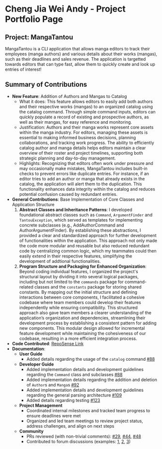 # Cheng Jia Wei Andy - Project Portfolio Page
## Project: MangaTantou
MangaTantou is a CLI application that allows manga editors to track their employees (manga authors) 
and various details about their works (mangas), such as their deadlines and sales revenue. The application
is targetted towards editors that can type fast, allow them to quickly create and look up entries of interest!

## Summary of Contributions
- **New Feature**: Addition of Authors and Mangas to Catalog
  - What it does: This feature allows editors to easily add both authors and their respective works (mangas) to an 
  organized catalog using the catalog command. Through simple command inputs, editors can quickly populate a record 
  of existing and prospective authors, as well as their mangas, for easy reference and monitoring.
  - Justification: Authors and their manga works represent core assets within the manga industry. For editors, 
  managing these assets is essential to making informed business decisions, planning collaborations, and tracking 
  work progress. The ability to efficiently catalog author and manga details helps editors maintain a clear overview 
  of their roster and project timelines, supporting both strategic planning and day-to-day management.
  - Highlights: Recognizing that editors often work under pressure and may occasionally make mistakes, MangaTantou 
  includes built-in checks to prevent errors like duplicate entries. For instance, if an editor tries to add an 
  author or manga that already exists in the catalog, the application will alert them to the duplication. This 
  functionality enhances data integrity within the catalog and reduces potential confusion caused by redundant entries.
- **General Contributions**: Base Implementation of Core Classes and Application Structure
  1. **Abstract Classes and Inheritance Patterns**: I developed foundational abstract classes such as `Command`, 
  `ArgumentFinder` and `TantouException`, which served as templates for implementing concrete subclasses 
  (e.g., AddAuthorCommand and AuthorArgumentFinder). By establishing these abstractions, I provided a clear and 
  standardized approach for further development of functionalities within the application. This approach not only made the 
  code more modular and reusable but also reduced redundant code by centralizing common logic, which my teammates 
  could then easily extend in their respective features, simplifying the development of addtional functionalities.
  2. **Program Structure and Packaging for Enhanced Organization**: Beyond coding individual features, I organized the
  project's structural layout by dividing it into several logical packages, including but not limited to the `commands` package for 
  command-related classes and the `constants` package for storing shared constants. By mapping out the initial structure and defining 
  interactions between core components, I facilitated a cohesive codebase where team members could develop their features independently 
  while ensuring compatibility. This structured approach also gave team members a clearer understanding of the application’s organization and dependencies, 
  streamlining their development process by establishing a consistent pattern for adding new components. This modular design allowed for incremental feature 
  development while maintaining the cohesiveness of our codebase, resulting in a more efficient integration process.
- **Code Contributed**: [RepoSense Link](https://nus-cs2113-ay2425s1.github.io/tp-dashboard/?search=andy&sort=groupTitle&sortWithin=title&timeframe=commit&mergegroup=&groupSelect=groupByRepos&breakdown=true&checkedFileTypes=docs~functional-code~test-code~other&since=2024-09-20&tabOpen=true&tabType=authorship&tabAuthor=averageandyyy&tabRepo=AY2425S1-CS2113-T10-3%2Ftp%5Bmaster%5D&authorshipIsMergeGroup=false&authorshipFileTypes=docs~functional-code~test-code~other&authorshipIsBinaryFileTypeChecked=false&authorshipIsIgnoredFilesChecked=false)
- **Documentation**:
  - **User Guide**
    - Added details regarding the usage of the `catalog` command [#88](https://github.com/AY2425S1-CS2113-T10-3/tp/pull/88/)
  - **Developer Guide**
    - Added implementation details and development guidelines regarding the `Command` class and subclasses [#88](https://github.com/AY2425S1-CS2113-T10-3/tp/pull/88/)
    - Added implementation details regarding the addition and deletion of `Author`s and `Manga`s [#92](https://github.com/AY2425S1-CS2113-T10-3/tp/pull/92)
    - Added implementation details and development guidelines regarding the general parsing architecture [#109](https://github.com/AY2425S1-CS2113-T10-3/tp/pull/109)
    - Added details regarding testing [#123](https://github.com/AY2425S1-CS2113-T10-3/tp/pull/123)
  - **Project Management**
    - Coordinated internal milestones and tracked team progress to ensure deadlines were met
    - Organized and led team meetings to review project status, address challenges, and align on next steps
  - **Community**
    - PRs reviewed (with non-trivial comments): [#29](https://github.com/AY2425S1-CS2113-T10-3/tp/pull/29), [#44](https://github.com/AY2425S1-CS2113-T10-3/tp/pull/44), [#48](https://github.com/AY2425S1-CS2113-T10-3/tp/pull/48)
    - Contributed to forum discussions (examples: [1](https://github.com/nus-cs2113-AY2425S1/forum/issues/14#issuecomment-2335161310), [2](https://github.com/nus-cs2113-AY2425S1/forum/issues/23), [3](https://github.com/nus-cs2113-AY2425S1/forum/issues/35))